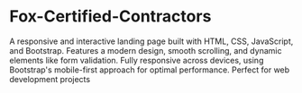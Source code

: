 # Fox-Certified-Contractors
A responsive and interactive landing page built with HTML, CSS, JavaScript, and Bootstrap. Features a modern design, smooth scrolling, and dynamic elements like form validation. Fully responsive across devices, using Bootstrap's mobile-first approach for optimal performance. Perfect for web development projects
